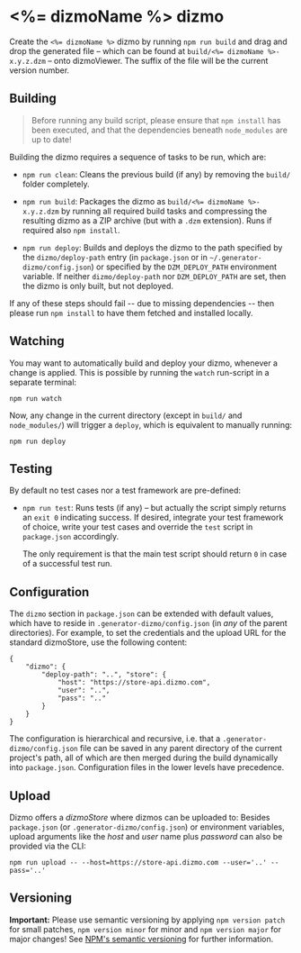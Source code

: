 # <%= dizmoName %> dizmo

Create the `<%= dizmoName %>` dizmo by running `npm run build` and drag and drop the generated file &ndash; which can be found at `build/<%= dizmoName %>-x.y.z.dzm` &ndash; onto dizmoViewer. The suffix of the file will be the current version number.

## Building

> Before running any build script, please ensure that `npm install` has been executed, and that the dependencies beneath `node_modules` are up to date!

Building the dizmo requires a sequence of tasks to be run, which are:

* `npm run clean`: Cleans the previous build (if any) by removing the `build/` folder completely.

* `npm run build`: Packages the dizmo as `build/<%= dizmoName %>-x.y.z.dzm` by running all required build tasks and compressing the resulting dizmo as a ZIP archive (but with a `.dzm` extension). Runs if required also `npm install`.

* `npm run deploy`: Builds and deploys the dizmo to the path specified by the `dizmo/deploy-path` entry (in `package.json` or in `~/.generator-dizmo/config.json`) or specified by the `DZM_DEPLOY_PATH` environment variable. If neither `dizmo/deploy-path` nor `DZM_DEPLOY_PATH` are set, then the dizmo is only built, but not deployed.

If any of these steps should fail -- due to missing dependencies -- then please run `npm install` to have them fetched and installed locally.

## Watching

You may want to automatically build and deploy your dizmo, whenever a change is applied. This is possible by running the `watch` run-script in a separate terminal:

    npm run watch

Now, any change in the current directory (except in `build/` and `node_modules/`) will trigger a `deploy`, which is equivalent to manually running:

    npm run deploy

## Testing

By default no test cases nor a test framework are pre-defined:

* `npm run test`: Runs tests (if any) &ndash; but actually the script simply returns an `exit 0` indicating success. If desired, integrate your test framework of choice, write your test cases and override the `test` script in `package.json` accordingly.

  The only requirement is that the main test script should return `0` in case of a successful test run.

## Configuration

The `dizmo` section in `package.json` can be extended with default values, which have to reside in `.generator-dizmo/config.json` (in *any* of the parent directories). For example, to set the credentials and the upload URL for the standard dizmoStore, use the following content:

    {
        "dizmo": {
            "deploy-path": "..", "store": {
                "host": "https://store-api.dizmo.com",
                "user": "..",
                "pass": ".."
            }
        }
    }

The configuration is hierarchical and recursive, i.e. that a `.generator-dizmo/config.json` file can be saved in any parent directory of the current project's path, all of which are then merged during the build dynamically into `package.json`. Configuration files in the lower levels have precedence.

## Upload

Dizmo offers a *dizmoStore* where dizmos can be uploaded to: Besides `package.json` (or `.generator-dizmo/config.json`) or environment variables, upload arguments like the *host* and *user* name plus *password* can also be provided via the CLI:
```
npm run upload -- --host=https://store-api.dizmo.com --user='..' --pass='..'
```

## Versioning

**Important:** Please use semantic versioning by applying `npm version patch` for small patches, `npm version minor` for minor and `npm version major` for major changes! See [NPM's semantic versioning](https://docs.npmjs.com/getting-started/semantic-versioning) for further information.
